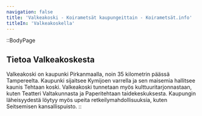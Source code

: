 ```yaml
---
navigation: false
title: 'Valkeakoski - Koirametsät kaupungeittain - Koirametsät.info'
titleIn: 'Valkeakoskella'
---
```


::BodyPage
## Tietoa Valkeakoskesta
Valkeakoski on kaupunki Pirkanmaalla, noin 35 kilometrin päässä Tampereelta. Kaupunki sijaitsee Kymijoen varrella ja sen maisemia hallitsee kaunis Tehtaan koski. Valkeakoski tunnetaan myös kulttuuritarjonnastaan, kuten Teatteri Valtakunnasta ja Paperitehtaan taidekeskuksesta. Kaupungin läheisyydestä löytyy myös upeita retkeilymahdollisuuksia, kuten Seitsemisen kansallispuisto.
::
